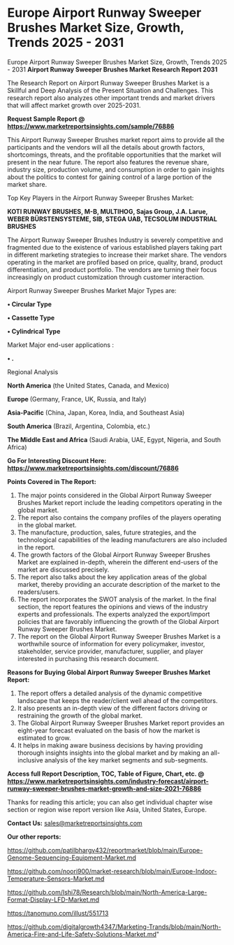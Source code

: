 # Europe Airport Runway Sweeper Brushes Market Size, Growth, Trends 2025 - 2031
 Europe Airport Runway Sweeper Brushes Market Size, Growth, Trends 2025 - 2031
<strong>Airport Runway Sweeper Brushes Market Research Report 2031</strong>

The Research Report on Airport Runway Sweeper Brushes Market is a Skillful and Deep Analysis of the Present Situation and Challenges. This research report also analyzes other important trends and market drivers that will affect market growth over 2025-2031.

<strong>Request Sample Report @ <a href=https://www.marketreportsinsights.com/sample/76886>https://www.marketreportsinsights.com/sample/76886</a></strong>

This Airport Runway Sweeper Brushes market report aims to provide all the participants and the vendors will all the details about growth factors, shortcomings, threats, and the profitable opportunities that the market will present in the near future. The report also features the revenue share, industry size, production volume, and consumption in order to gain insights about the politics to contest for gaining control of a large portion of the market share.

Top Key Players in the Airport Runway Sweeper Brushes Market:

<strong>KOTI RUNWAY BRUSHES, M-B, MULTIHOG, Sajas Group, J.A. Larue, WEBER BÜRSTENSYSTEME, SIB, STEGA UAB, TECSOLUM INDUSTRIAL BRUSHES</strong>

The Airport Runway Sweeper Brushes Industry is severely competitive and fragmented due to the existence of various established players taking part in different marketing strategies to increase their market share. The vendors operating in the market are profiled based on price, quality, brand, product differentiation, and product portfolio. The vendors are turning their focus increasingly on product customization through customer interaction.

Airport Runway Sweeper Brushes Market Major Types are:

<strong>• Circular Type

• Cassette Type

• Cylindrical Type</strong>

Market Major end-user applications :

<strong>• .</strong>

Regional Analysis

</u><strong><b>North America</b></strong> (the United States, Canada, and Mexico)

<strong><b>Europe </b></strong>(Germany, France, UK, Russia, and Italy)

<strong><b>Asia-Pacific</b></strong> (China, Japan, Korea, India, and Southeast Asia)

<strong><b>South America</b></strong> (Brazil, Argentina, Colombia, etc.)

<strong><b>The Middle East and Africa</b></strong> (Saudi Arabia, UAE, Egypt, Nigeria, and South Africa)

<strong>Go For Interesting Discount Here: <a href=https://www.marketreportsinsights.com/discount/76886>https://www.marketreportsinsights.com/discount/76886</a></strong>

<strong>Points Covered in The Report:</strong>
<ol>
  <li>The major points considered in the Global Airport Runway Sweeper Brushes Market report include the leading competitors operating in the global market.</li>
  <li>The report also contains the company profiles of the players operating in the global market.</li>
  <li>The manufacture, production, sales, future strategies, and the technological capabilities of the leading manufacturers are also included in the report.</li>
  <li>The growth factors of the Global Airport Runway Sweeper Brushes Market are explained in-depth, wherein the different end-users of the market are discussed precisely.</li>
  <li>The report also talks about the key application areas of the global market, thereby providing an accurate description of the market to the readers/users.</li>
  <li>The report incorporates the SWOT analysis of the market. In the final section, the report features the opinions and views of the industry experts and professionals. The experts analyzed the export/import policies that are favorably influencing the growth of the Global Airport Runway Sweeper Brushes Market.</li>
  <li>The report on the Global Airport Runway Sweeper Brushes Market is a worthwhile source of information for every policymaker, investor, stakeholder, service provider, manufacturer, supplier, and player interested in purchasing this research document.</li>
</ol>
<strong>Reasons for Buying Global Airport Runway Sweeper Brushes Market Report:</strong>

<ol>
  <li>The report offers a detailed analysis of the dynamic competitive landscape that keeps the reader/client well ahead of the competitors.</li>
  <li>It also presents an in-depth view of the different factors driving or restraining the growth of the global market.</li>
  <li>The Global Airport Runway Sweeper Brushes Market report provides an eight-year forecast evaluated on the basis of how the market is estimated to grow.</li>
  <li>It helps in making aware business decisions by having providing thorough insights insights into the global market and by making an all-inclusive analysis of the key market segments and sub-segments.</li>
</ol>
<strong>Access full Report Description, TOC, Table of Figure, Chart, etc. @ <a href=https://www.marketreportsinsights.com/industry-forecast/airport-runway-sweeper-brushes-market-growth-and-size-2021-76886>https://www.marketreportsinsights.com/industry-forecast/airport-runway-sweeper-brushes-market-growth-and-size-2021-76886</a></strong>


Thanks for reading this article; you can also get individual chapter wise section or region wise report version like Asia, United States, Europe.

<strong>Contact Us:</strong>
sales@marketreportsinsights.com

<strong>Our other reports:</strong>

<a href=https://github.com/patilbhargv432/reportmarket/blob/main/Europe-Genome-Sequencing-Equipment-Market.md>https://github.com/patilbhargv432/reportmarket/blob/main/Europe-Genome-Sequencing-Equipment-Market.md</a>

<a href=https://github.com/noori900/market-research/blob/main/Europe-Indoor-Temperature-Sensors-Market.md>https://github.com/noori900/market-research/blob/main/Europe-Indoor-Temperature-Sensors-Market.md</a>

<a href=https://github.com/Ishi78/Research/blob/main/North-America-Large-Format-Display-LFD-Market.md>https://github.com/Ishi78/Research/blob/main/North-America-Large-Format-Display-LFD-Market.md</a>

<a href=https://tanomuno.com/illust/551713>https://tanomuno.com/illust/551713</a>

<a href=https://github.com/digitalgrowth4347/Marketing-Trands/blob/main/North-America-Fire-and-Life-Safety-Solutions-Market.md>https://github.com/digitalgrowth4347/Marketing-Trands/blob/main/North-America-Fire-and-Life-Safety-Solutions-Market.md</a>"

